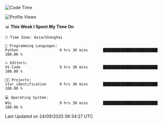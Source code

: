<!--START_SECTION:waka-->
![Code Time](http://img.shields.io/badge/Code%20Time-3%2C127%20hrs%2039%20mins-blue)

![Profile Views](http://img.shields.io/badge/Profile%20Views-10-blue)

📊 **This Week I Spent My Time On** 

```text
🕑︎ Time Zone: Asia/Shanghai

💬 Programming Languages: 
Python                   9 hrs 30 mins       █████████████████████████   100.00 % 

🔥 Editors: 
VS Code                  9 hrs 30 mins       █████████████████████████   100.00 % 

🐱‍💻 Projects: 
star_identification      9 hrs 30 mins       █████████████████████████   100.00 % 

💻 Operating System: 
WSL                      9 hrs 30 mins       █████████████████████████   100.00 % 
```


 Last Updated on 24/09/2025 06:34:27 UTC
<!--END_SECTION:waka-->